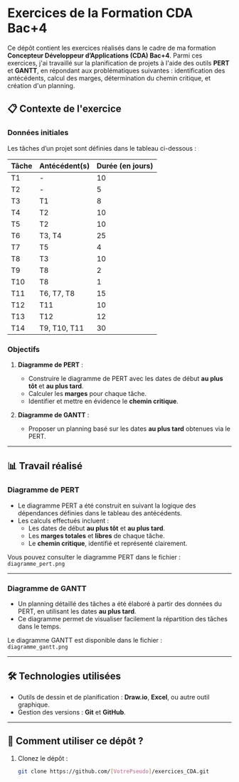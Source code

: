 # Exercices de la Formation CDA Bac+4

Ce dépôt contient les exercices réalisés dans le cadre de ma formation **Concepteur Développeur d’Applications (CDA) Bac+4**. Parmi ces exercices, j'ai travaillé sur la planification de projets à l'aide des outils **PERT** et **GANTT**, en répondant aux problématiques suivantes : identification des antécédents, calcul des marges, détermination du chemin critique, et création d'un planning.

## 📋 Contexte de l'exercice

### Données initiales

Les tâches d’un projet sont définies dans le tableau ci-dessous :

| **Tâche** | **Antécédent(s)** | **Durée (en jours)** |
|-----------|-------------------|----------------------|
| T1        | -                 | 10                   |
| T2        | -                 | 5                    |
| T3        | T1               | 8                    |
| T4        | T2               | 10                   |
| T5        | T2               | 10                   |
| T6        | T3, T4           | 25                   |
| T7        | T5               | 4                    |
| T8        | T3               | 10                   |
| T9        | T8               | 2                    |
| T10       | T8               | 1                    |
| T11       | T6, T7, T8       | 15                   |
| T12       | T11              | 10                   |
| T13       | T12              | 12                   |
| T14       | T9, T10, T11     | 30                   |

### Objectifs
1. **Diagramme de PERT** :
   - Construire le diagramme de PERT avec les dates de début **au plus tôt** et **au plus tard**.
   - Calculer les **marges** pour chaque tâche.
   - Identifier et mettre en évidence le **chemin critique**.

2. **Diagramme de GANTT** :
   - Proposer un planning basé sur les dates **au plus tard** obtenues via le PERT.

---

## 📊 Travail réalisé

### Diagramme de PERT
- Le diagramme PERT a été construit en suivant la logique des dépendances définies dans le tableau des antécédents.
- Les calculs effectués incluent :
  - Les dates de début **au plus tôt** et **au plus tard**.
  - Les **marges totales** et **libres** de chaque tâche.
  - Le **chemin critique**, identifié et représenté clairement.

Vous pouvez consulter le diagramme PERT dans le fichier :  
`diagramme_pert.png`

---

### Diagramme de GANTT
- Un planning détaillé des tâches a été élaboré à partir des données du PERT, en utilisant les dates **au plus tard**.
- Ce diagramme permet de visualiser facilement la répartition des tâches dans le temps.

Le diagramme GANTT est disponible dans le fichier :  
`diagramme_gantt.png`

---

## 🛠️ Technologies utilisées
- Outils de dessin et de planification : **Draw.io**, **Excel**, ou autre outil graphique.
- Gestion des versions : **Git** et **GitHub**.

---

## 🚀 Comment utiliser ce dépôt ?
1. Clonez le dépôt :
   ```bash
   git clone https://github.com/[VotrePseudo]/exercices_CDA.git
